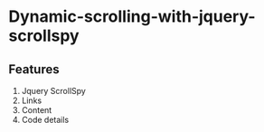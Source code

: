 # Dynamic-scrolling-with-jquery-scrollspy

## Features

1. Jquery ScrollSpy
2. Links
3. Content
4. Code details 